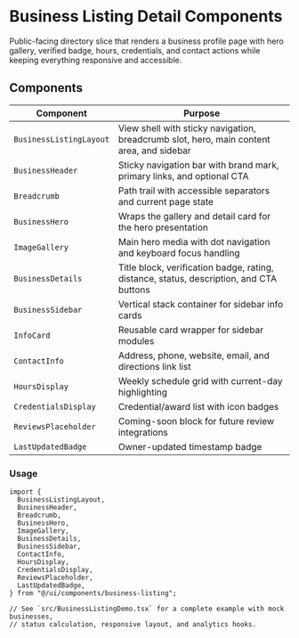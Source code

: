 # Business Listing Detail Components

Public-facing directory slice that renders a business profile page with hero gallery, verified badge, hours, credentials, and contact actions while keeping everything responsive and accessible.

## Components

| Component | Purpose |
| --- | --- |
| `BusinessListingLayout` | View shell with sticky navigation, breadcrumb slot, hero, main content area, and sidebar |
| `BusinessHeader` | Sticky navigation bar with brand mark, primary links, and optional CTA |
| `Breadcrumb` | Path trail with accessible separators and current page state |
| `BusinessHero` | Wraps the gallery and detail card for the hero presentation |
| `ImageGallery` | Main hero media with dot navigation and keyboard focus handling |
| `BusinessDetails` | Title block, verification badge, rating, distance, status, description, and CTA buttons |
| `BusinessSidebar` | Vertical stack container for sidebar info cards |
| `InfoCard` | Reusable card wrapper for sidebar modules |
| `ContactInfo` | Address, phone, website, email, and directions link list |
| `HoursDisplay` | Weekly schedule grid with current-day highlighting |
| `CredentialsDisplay` | Credential/award list with icon badges |
| `ReviewsPlaceholder` | Coming-soon block for future review integrations |
| `LastUpdatedBadge` | Owner-updated timestamp badge |

### Usage

```tsx
import {
  BusinessListingLayout,
  BusinessHeader,
  Breadcrumb,
  BusinessHero,
  ImageGallery,
  BusinessDetails,
  BusinessSidebar,
  ContactInfo,
  HoursDisplay,
  CredentialsDisplay,
  ReviewsPlaceholder,
  LastUpdatedBadge,
} from "@/ui/components/business-listing";

// See `src/BusinessListingDemo.tsx` for a complete example with mock businesses,
// status calculation, responsive layout, and analytics hooks.
```
